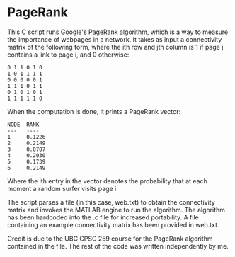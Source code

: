  # PageRank
This C script runs Google's PageRank algorithm, which is a way to measure the importance of webpages in a network. It takes as input a connectivity matrix of the following form, where the ith row and jth column is 1 if page j contains a link to page i, and 0 otherwise:
```
0 1 1 0 1 0
1 0 1 1 1 1
0 0 0 0 0 1
1 1 1 0 1 1
0 1 0 1 0 1
1 1 1 1 1 0
```
When the computation is done, it prints a PageRank vector:
```
NODE  RANK
---   ----
1     0.1226
2     0.2149
3     0.0707
4     0.2030
5     0.1739
6     0.2149
```
Where the ith entry in the vector denotes the probability that at each moment a random surfer visits page i.

The script parses a file (in this case, web.txt) to obtain the connectivity matrix and invokes the MATLAB engine to run the algorithm. The algorithm has been hardcoded into the .c file for increased portability. A file containing an example connectivity matrix has been provided in web.txt.

Credit is due to the UBC CPSC 259 course for the PageRank algorithm contained in the file. The rest of the code was written independently by me.
